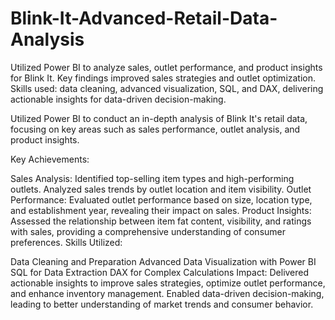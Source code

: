 # Blink-It-Advanced-Retail-Data-Analysis
Utilized Power BI to analyze sales, outlet performance, and product insights for Blink It. Key findings improved sales strategies and outlet optimization. Skills used: data cleaning, advanced visualization, SQL, and DAX, delivering actionable insights for data-driven decision-making.

Utilized Power BI to conduct an in-depth analysis of Blink It's retail data, focusing on key areas such as sales performance, outlet analysis, and product insights.

Key Achievements:

Sales Analysis: Identified top-selling item types and high-performing outlets. Analyzed sales trends by outlet location and item visibility.
Outlet Performance: Evaluated outlet performance based on size, location type, and establishment year, revealing their impact on sales.
Product Insights: Assessed the relationship between item fat content, visibility, and ratings with sales, providing a comprehensive understanding of consumer preferences.
Skills Utilized:

Data Cleaning and Preparation
Advanced Data Visualization with Power BI
SQL for Data Extraction
DAX for Complex Calculations
Impact:
Delivered actionable insights to improve sales strategies, optimize outlet performance, and enhance inventory management. Enabled data-driven decision-making, leading to better understanding of market trends and consumer behavior.

